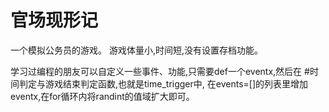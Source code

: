 # 官场现形记
一个模拟公务员的游戏。
游戏体量小,时间短,没有设置存档功能。

学习过编程的朋友可以自定义一些事件、功能,只需要def一个eventx,然后在
#时间判定与游戏结束判定函数,也就是time_trigger中,
在events=[]的列表里增加eventx,在for循环内将randint的值域扩大即可。

